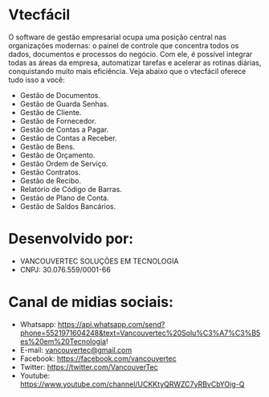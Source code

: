 # Vtecfácil
O software de gestão empresarial ocupa uma posição central nas organizações modernas: o painel de controle que concentra todos os dados, documentos e processos do negócio. Com ele, é possível integrar todas as áreas da empresa, automatizar tarefas e acelerar as rotinas diárias, conquistando muito mais eficiência. Veja abaixo que o vtecfácil oferece tudo isso a você:

- Gestão de Documentos.
- Gestão de Guarda Senhas.
- Gestão de Cliente.
- Gestão de Fornecedor.
- Gestão de Contas a Pagar.
- Gestão de Contas a Receber.
- Gestão de Bens.
- Gestão de Orçamento.
- Gestão Ordem de Serviço.
- Gestão Contratos.
- Gestão de Recibo.
- Relatório de Código de Barras.
- Gestão de Plano de Conta.
- Gestão de Saldos Bancários.

# Desenvolvido por:
- VANCOUVERTEC SOLUÇÕES EM TECNOLOGIA
- CNPJ: 30.076.559/0001-66

# Canal de midias sociais:
- Whatsapp: https://api.whatsapp.com/send?phone=5521971604248&text=Vancouvertec%20Solu%C3%A7%C3%B5es%20em%20Tecnologia!
- E-mail: vancouvertec@gmail.com
- Facebook: https://facebook.com/vancouvertec
- Twitter: https://twitter.com/VancouverTec
- Youtube: https://www.youtube.com/channel/UCKKtyQRWZC7yRBvCbYOig-Q 
